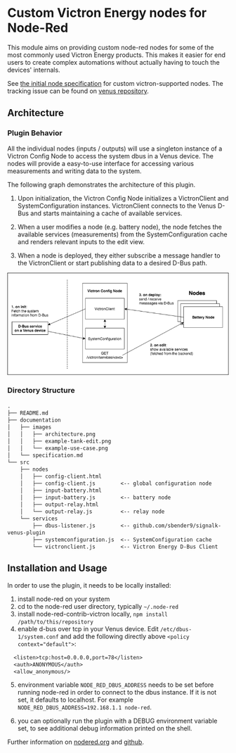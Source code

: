 # Custom Victron Energy nodes for Node-Red

This module aims on providing custom node-red nodes for some of the most commonly used Victron Energy products. This makes it easier for end users to create complex automations without actually having to touch the devices' internals.

See [the initial node specification](documentation/specification.md) for custom victron-supported nodes.
The tracking issue can be found on [venus repository](https://github.com/victronenergy/venus/issues/378).

## Architecture

### Plugin Behavior

All the individual nodes (inputs / outputs) will use a singleton instance of a Victron Config Node to access the system dbus in a Venus device. The nodes will provide a easy-to-use interface for accessing various measurements and writing data to the system.

The following graph demonstrates the architecture of this plugin.

1. Upon initialization, the Victron Config Node initializes a VictronClient and SystemConfiguration instances. VictronClient connects to the Venus D-Bus and starts maintaining a cache of available services.

2. When a user modifies a node (e.g. battery node), the node fetches the available services (measurements) from the SystemConfiguration cache and renders relevant inputs to the edit view.

3. When a node is deployed, they either subscribe a message handler to the VictronClient or start publishing data to a desired D-Bus path.


![Architecture](documentation/images/architecture.png)

### Directory Structure

```
.
├── README.md
├── documentation
│   ├── images
│   │   ├── architecture.png
│   │   ├── example-tank-edit.png
│   │   └── example-use-case.png
│   └── specification.md
└── src
    ├── nodes
    │   ├── config-client.html
    │   ├── config-client.js        <-- global configuration node
    │   ├── input-battery.html
    │   ├── input-battery.js        <-- battery node
    │   ├── output-relay.html
    │   └── output-relay.js         <-- relay node
    └── services
        ├── dbus-listener.js        <-- github.com/sbender9/signalk-venus-plugin
        ├── systemconfiguration.js  <-- SystemConfiguration cache
        └── victronclient.js        <-- Victron Energy D-Bus Client
```

## Installation and Usage

In order to use the plugin, it needs to be locally installed:

1. install node-red on your system
2. cd to the node-red user directory, typically `~/.node-red`
3. install node-red-contrib-victron locally, `npm install /path/to/this/repository`
4. enable d-bus over tcp in your Venus device. Edit `/etc/dbus-1/system.conf` and add the following directly above `<policy context="default">`:

```
  <listen>tcp:host=0.0.0.0,port=78</listen>
  <auth>ANONYMOUS</auth>
  <allow_anonymous/>
```
5. environment variable `NODE_RED_DBUS_ADDRESS` needs to be set before running node-red in order to connect to the dbus instance. If it is not set, it defaults to localhost. For example `NODE_RED_DBUS_ADDRESS=192.168.1.1 node-red`. 

6. you can optionally run the plugin with a DEBUG environment variable set, to see additional debug information printed on the shell.

Further information on [nodered.org](https://nodered.org/docs/creating-nodes/first-node) and [github](https://github.com/sbender9/signalk-venus-plugin#plugin-installation--configuration).

